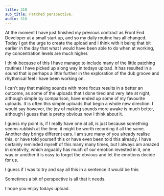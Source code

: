 ```yaml
---
title: 318
sub_title: Patched perspective.
audio: 318
---
```

At the moment I have just finished my previous contract as Front End Developer at a small start up, and so my daily routine has all changed. Today I got the urge to create the upload and I think with it being that bit earlier in the day that what I would have been able to do when at working, my concentration levels are much higher.

I think because of this I have manage to include many of the little patching routines I have picked up along way in todays upload. It has resulted in a sound that is perhaps a little further in the exploration of the dub groove and rhythmical feel I have been working on.

I can't say that making sounds with more focus results in a better an outcome, as some of the uploads that I done tired and very late at night, although simple by comparison, have ended up some of my favourite uploads. It is often this simple uploads that begin a whole new direction. I would say however, the joy of making sounds more awake is much better, although I guess that is pretty obvious now I think about it. 

I guess my point is, if I really have one at all, is just because something seems rubbish at the time, it might be worth recording it all the same. Another day brings different ears. I am sure many of you already realise this, or have told yourself this or have even been told this already. I have certainly reminded myself of this many many times, but I always am amazed in creativity, which arguably has much of our emotion invested in it, one way or another it is easy to forget the obvious and let the emotions decide for us. 

I guess if I was to try and say all this in a sentence it would be this:

Sometimes a bit of perspective is all that it needs.

I hope you enjoy todays upload.